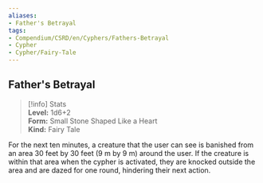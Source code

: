 ```yaml
---
aliases:
- Father's Betrayal
tags:
- Compendium/CSRD/en/Cyphers/Fathers-Betrayal
- Cypher
- Cypher/Fairy-Tale
---
```


  
## Father's Betrayal  
>[!info] Stats  
> **Level:** 1d6+2  
> **Form:** Small Stone Shaped Like a Heart  
> **Kind:** Fairy Tale
  
For the next ten minutes, a creature that the user can see is banished from an area 30 feet by 30 feet (9 m by 9 m) around the user. If the creature is within that area when the cypher is activated, they are knocked outside the area and are dazed for one round, hindering their next action.